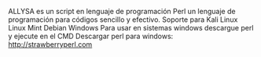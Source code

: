 
ALLYSA es un script en lenguaje de programación Perl un lenguaje de programación para códigos sencillo y efectivo.
Soporte para
Kali Linux
Linux Mint
Debian
Windows 
Para usar en sistemas windows descargue perl y ejecute en el CMD
Descargar perl para windows: http://strawberryperl.com
